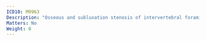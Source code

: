```yaml
---
ICD10: M9963
Description: "Osseous and subluxation stenosis of intervertebral foramina: Lumbar region"
Matters: No
Weight: 0
---
```


